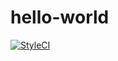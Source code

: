 # hello-world

[![StyleCI](https://styleci.io/repos/65449218/shield)](https://styleci.io/repos/65449218)
